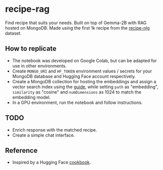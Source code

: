 # recipe-rag
Find recipe that suits your needs. Built on top of Gemma-2B with RAG hosted on MongoDB. Made using the first 1k recipe from the [recipe-nlg](https://huggingface.co/datasets/recipe_nlg) dataset.

## How to replicate
- The notebook was developed on Google Colab, but can be adapted for use in other environments.
- Create `MONGO_URI` and `HF_TOKEN` environment values / secrets for your MongoDB database and Hugging Face account respectively.
- Create a MongoDB collection for hosting the embeddings and assign a vector search index using the [guide](https://www.mongodb.com/docs/atlas/atlas-vector-search/tutorials/reciprocal-rank-fusion/#define-the-atlas-vector-search-index.-1), while setting `path` as "embedding", `similarity` as "cosine" and `numDimensions` as 1024 to match the embedding model.
- In a GPU environment, run the notebook and follow instructions.

## TODO
- Enrich response with the matched recipe.
- Create a simple chat interface.

## Reference
- Inspired by a Hugging Face [cookbook](https://github.com/huggingface/cookbook/blob/main/notebooks/en/rag_with_hugging_face_gemma_mongodb.ipynb).
